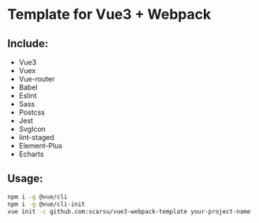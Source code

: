 # Template for Vue3 + Webpack

## Include:

- Vue3
- Vuex
- Vue-router
- Babel
- Eslint
- Sass
- Postcss
- Jest
- SvgIcon
- lint-staged
- Element-Plus
- Echarts

## Usage:

```bash
npm i -g @vue/cli
npm i -g @vue/cli-init
vue init -c github.com:scarsu/vue3-webpack-template your-project-name
```
